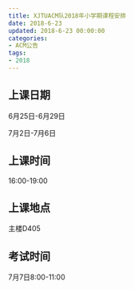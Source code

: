 ```yaml
---
title: XJTUACM队2018年小学期课程安排
date: 2018-6-23
updated: 2018-6-23 00:00:00
categories:
- ACM公告
tags:
- 2018
---
```


## 上课日期

6月25日-6月29日

7月2日-7月6日

## 上课时间

16:00-19:00

## 上课地点

主楼D405

## 考试时间

7月7日8:00-11:00